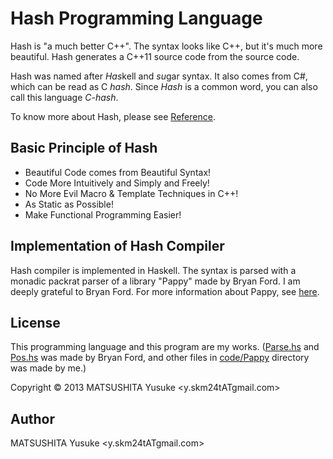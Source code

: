 ﻿# Hash Programming Language

Hash is "a much better C++".
The syntax looks like C++, but it's much more beautiful.
Hash generates a C++11 source code from the source code.

Hash was named after <em>Has</em>kell and <em>su</em>gar syntax.
It also comes from C#, which can be read as C <em>hash</em>.
Since *Hash* is a common word, you can also call this language *C-hash*.

To know more about Hash, please see [Reference](/Reference.md).

## Basic Principle of Hash

* Beautiful Code comes from Beautiful Syntax!
* Code More Intuitively and Simply and Freely!
* No More Evil Macro & Template Techniques in C++!
* As Static as Possible!
* Make Functional Programming Easier!

## Implementation of Hash Compiler

Hash compiler is implemented in Haskell.
The syntax is parsed with a monadic packrat parser of a library "Pappy" made by Bryan Ford. I am deeply grateful to Bryan Ford.
For more information about Pappy, see [here](http://pdos.csail.mit.edu/~baford/packrat/thesis/).

## License

This programming language and this program are my works.
([Parse.hs](code/Pappy/Parse.hs) and [Pos.hs](code/Pappy/Pos.hs) was made by Bryan Ford, and other files in [code/Pappy](code/Pappy/) directory was made by me.)

Copyright &copy; 2013 MATSUSHITA Yusuke &lt;y.skm24tATgmаil.cοm&gt;

## Author 

MATSUSHITA Yusuke &lt;y.skm24tATgmаil.cοm&gt;
